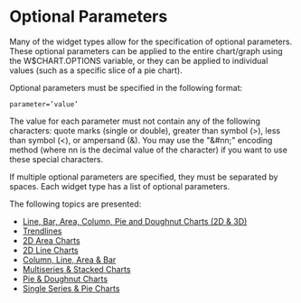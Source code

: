 # Optional Parameters

<PageHeader />

Many of the widget types allow for the specification of optional parameters. These optional parameters can be applied to the entire chart/graph using the W$CHART.OPTIONS variable, or they can be applied to individual values (such as a specific slice of a pie chart).

Optional parameters must be specified in the following format:

```
parameter=’value’ 
```

The value for each parameter must not contain any of the following characters: quote marks (single or double), greater than symbol (&gt;), less than symbol (&lt;), or ampersand (&). You may use the "&#nn;" encoding method (where nn is the decimal value of the character) if you want to use these special characters.

If multiple optional parameters are specified, they must be separated by spaces. Each widget type has a list of optional parameters.

The following topics are presented:

* [Line, Bar, Area, Column, Pie and Doughnut Charts (2D & 3D)](./line-bar-area-column-pie-and-doughnut-charts-2d-and-3d/README.md)
* [Trendlines](./trendlines/README.md)
* [2D Area Charts](./2d-area-charts/README.md)
* [2D Line Charts](./2d-line-charts/README.md)
* [Column, Line, Area & Bar](./column-line-area-and-bar/README.md)
* [Multiseries & Stacked Charts](./multiseries-and-stacked-charts/README.md)
* [Pie & Doughnut Charts](./pie-and-doughnut-charts/README.md)
* [Single Series & Pie Charts](./single-series-and-pie-charts/README.md)
